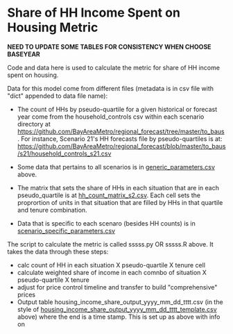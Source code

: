 # Share of HH Income Spent on Housing Metric

**NEED TO UPDATE SOME TABLES FOR CONSISTENCY WHEN CHOOSE BASEYEAR**

Code and data here is used to calculate the metric for share of HH income spent on housing.

Data for this model come from different files (metadata is in csv file with "dict" appended to data file name):
* The count of HHs by pseudo-quartile for a given historical or forecast year come from the household_controls csv within each scenario directory at https://github.com/BayAreaMetro/regional_forecast/tree/master/to_baus. For instance, Scenario 21's HH forecasts file by pseudo-quartiles is at: https://github.com/BayAreaMetro/regional_forecast/blob/master/to_baus/s21/household_controls_s21.csv 
* Some data that pertains to all scenarios is in [generic_parameters.csv](https://github.com/BayAreaMetro/regional_forecast/blob/master/housing_income_share_metric/generic_parameters.csv) above.

* The matrix that sets the share of HHs in each situation that are in each pseudo_quartile is at [hh_count_matrix_s2.csv](https://github.com/BayAreaMetro/regional_forecast/blob/master/housing_income_share_metric/situation_income_matrix.csv). Each cell sets the proprortion of units in that situation that are filled by HHs in that quartile and tenure combination. 
* Data that is specific to each scenaro (besides HH counts) is in [scenario_specific_parameters.csv](https://github.com/BayAreaMetro/regional_forecast/blob/master/housing_income_share_metric/scenario_specific_parameters.csv)

The script to calculate the metric is called sssss.py OR sssss.R above. It takes the data through these steps:
* calc count of HH in each situation X pseudo-quartile X tenure cell
* calculate weighted share of income in each comnbo of situation X pseudo-quartile X tenure
* adjust for price control timeline and transfer to build "comprehensive" prices
* Output table housing_income_share_output_yyyy_mm_dd_tttt.csv (in the style of [housing_income_share_output_yyyy_mm_dd_tttt_template.csv](https://github.com/BayAreaMetro/regional_forecast/blob/master/housing_income_share_metric/housing_income_share_output_2020_05_15_1141_tempate.csv) above) where the end is a time stamp. This is set up as above with info on


